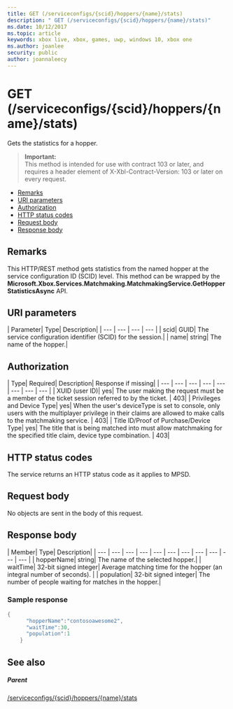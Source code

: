 ```yaml
---
title: GET (/serviceconfigs/{scid}/hoppers/{name}/stats)
description: " GET (/serviceconfigs/{scid}/hoppers/{name}/stats)"
ms.date: 10/12/2017
ms.topic: article
keywords: xbox live, xbox, games, uwp, windows 10, xbox one
ms.author: joanlee
security: public
author: joannaleecy
---
```


# GET (/serviceconfigs/{scid}/hoppers/{name}/stats)

Gets the statistics for a hopper.

> **Important:**  
> This method is intended for use with contract 103 or later, and requires a header element of X-Xbl-Contract-Version: 103 or later on every request.

  * [Remarks](#ID4ET)
  * [URI parameters](#ID4E5)
  * [Authorization](#ID4EJB)
  * [HTTP status codes](#ID4E3C)
  * [Request body](#ID4EFD)
  * [Response body](#ID4EQD)

<a id="ID4ET"></a>


## Remarks
This HTTP/REST method gets statistics from the named hopper at the service configuration ID (SCID) level. This method can be wrapped by the **Microsoft.Xbox.Services.Matchmaking.MatchmakingService.GetHopperStatisticsAsync** API.  
<a id="ID4E5"></a>


## URI parameters

| Parameter| Type| Description|
| --- | --- | --- | --- |
| scid| GUID| The service configuration identifier (SCID) for the session.|
| name| string| The name of the hopper.|

<a id="ID4EJB"></a>


## Authorization

| Type| Required| Description| Response if missing|
| --- | --- | --- | --- | --- | --- | --- | --- |
| XUID (user ID)| yes| The user making the request must be a member of the ticket session referred to by the ticket. | 403|
| Privileges and Device Type| yes| When the user's deviceType is set to console, only users with the multiplayer privilege in their claims are allowed to make calls to the matchmaking service. | 403|
| Title ID/Proof of Purchase/Device Type| yes| The title that is being matched into must allow matchmaking for the specified title claim, device type combination. | 403|

<a id="ID4E3C"></a>


## HTTP status codes
The service returns an HTTP status code as it applies to MPSD.  
<a id="ID4EFD"></a>


## Request body

No objects are sent in the body of this request.

<a id="ID4EQD"></a>


## Response body

| Member| Type| Description|
| --- | --- | --- | --- | --- | --- | --- | --- | --- | --- | --- |
| hopperName| string| The name of the selected hopper.|
| waitTime| 32-bit signed integer| Average matching time for the hopper (an integral number of seconds). |
| population| 32-bit signed integer| The number of people waiting for matches in the hopper.|

<a id="ID4E1D"></a>


### Sample response


```cpp
{
      "hopperName":"contosoawesome2",
      "waitTime":30,
      "population":1
    }


```


<a id="ID4EJE"></a>


## See also

<a id="ID4ELE"></a>


##### Parent  

[/serviceconfigs/{scid}/hoppers/{name}/stats](uri-serviceconfigsscidhoppershoppernamestats.md)